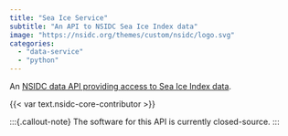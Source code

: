```yaml
---
title: "Sea Ice Service"
subtitle: "An API to NSIDC Sea Ice Index data"
image: "https://nsidc.org/themes/custom/nsidc/logo.svg"
categories:
  - "data-service"
  - "python"
---
```


An
[NSIDC data API providing access to Sea Ice Index data](https://nsidc.org/api/seaiceservice/).

{{< var text.nsidc-core-contributor >}}

:::{.callout-note}
The software for this API is currently closed-source.
:::
